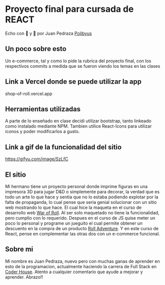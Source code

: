 # Proyecto final para cursada de REACT

Echo con 💚 y 🧉 por Juan Pedraza [Polibyus](https://github.com/Polibyus)

## Un poco sobre esto

Un e-commerce, tal y como lo pide la rubrica del proyecto final, con los respectivos commits a medida que se fueron viendo los temas en las clases

## Link a Vercel donde se puede utilizar la app

shop-of-roll.vercel.app

## Herramientas utilizadas

A parte de lo enseñado en clase decidi utilizar bootstrap, tanto linkeado como instalado mediante NPM.
Tambien utilice React-Icons para utilizar iconos y poder modificarlos a gusto.

## Link a gif de la funcionalidad del sitio

https://gifyu.com/image/SzLfC

## El sitio

Mi hermano tiene un proyecto personal donde imprime figuras en una impresora 3D para jugar D&D o simplemente para decorar, la verdad que es todo un arte lo que hace y sentia que no lo estaba podiendo explotar por la falta de propaganda, lo cual pense que seria genial solucionar con un sitio web mostrando lo que hace. El cual hice la maqueta en el curso de desarrollo web [War of Roll](https://polibyus.github.io/War-of-Roll/). Al ser solo maquetado no tiene la funcionalidad, pero cumplio con lo requerido. Despues en el curso de JS quise meter un poco lo personal y programe un jueguito el cual permite obtener un descuento en la compra de un producto [Roll Adventure](https://polibyus.github.io/Roll-Adventure/). Y en este curso de React, pense en complementar las otras dos con un e-commerce funcional.

## Sobre mi

Mi nombre es Juan Pedraza, nuevo pero con muchas ganas de aprender en esto de la programacion, actualmente haciendo la carrera de Full Stack en [Coder House](https://www.coderhouse.com/). Atento a cualquier comentario que ayude a mejorar y aprender. Abrazo!!

